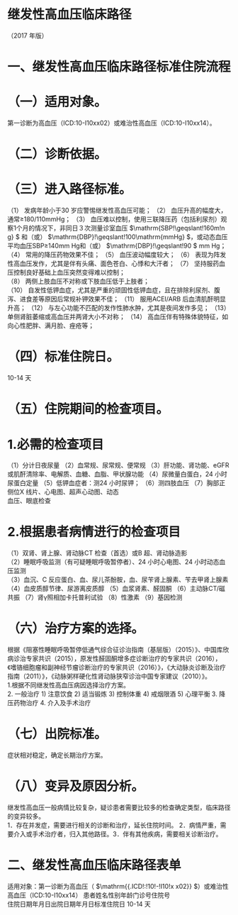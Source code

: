 # 继发性高血压临床路径  
（2017 年版）  
# 一、继发性高血压临床路径标准住院流程  
# （一）适用对象。  
第一诊断为高血压（ICD:10-I10xx02）或难治性高血压（ICD:10-I10xx14）。  
# （二）诊断依据。  
# （三）进入路径标准。  
（1） 发病年龄小于30 岁应警惕继发性高血压可能； 
（2） 血压升高的幅度大，通常≥180/110mmHg； 
（3） 血压难以控制，使用三联降压药（包括利尿剂）观察1个月的情况下，非同日３次测量诊室血压 $\mathrm{SBP\!\geqslant\!160m\!n g} $ 和（或） $\mathrm{DBP}\!\geqslant\!100\mathrm{mmHg} $，或动态血压平均血压SBP≥140mm Hg和（或） $\mathrm{DBP}\!\geqslant\!90 $ mm Hg； 
（4） 常用的降压药物效果不佳； 
（5） 血压波动幅度较大； 
（6） 表现为阵发性高血压发作，尤其是伴有头痛、面色苍白、心悸和大汗者； （7） 坚持服药血压控制良好基础上血压突然变得难以控制；  
（8） 两侧上肢血压不对称或下肢血压低于上肢者；  
（10） 自发性低钾血症，尤其是严重的顽固性低钾血症，且在排除利尿剂、腹泻、进食差等原因后常规补钾效果不佳；
（11） 服用ACEI/ARB 后血清肌酐明显升高； 
（12） 与左心功能不匹配的发作性肺水肿，尤其是夜间发作多见； 
（13） 单侧肾脏萎缩或高血压并两肾大小不对称； 
（14） 高血压伴有特殊体貌特征，如向心性肥胖、满月脸、痤疮等；  
# （四）标准住院日。  
10-14 天  
# （五）住院期间的检查项目。  
# 1.必需的检查项目  
（1）分计日夜尿量 （2）血常规、尿常规、便常规 （3）肝功能、肾功能、eGFR 或肌酐清除率、电解质、血糖、血脂、甲状腺功能 （4）尿微量白蛋白，24 小时尿蛋白定量 （5）低钾血症者：测24 小时尿钾； （6）测四肢血压 （7）胸部正侧位X 线片、心电图、超声心动图、动态  
血压、眼底检查  
# 2.根据患者病情进行的检查项目  
（1）双肾、肾上腺、肾动脉CT 检查（首选）或B 超、肾动脉造影  
（2）睡眠呼吸监测（有可疑睡眠呼吸暂停者）、24 小时心电图、24 小时动态血压监测  
（3）血沉、C 反应蛋白、血、尿儿茶酚胺，血、尿苄肾上腺素、苄去甲肾上腺素  
（4）血皮质醇节律、尿游离皮质醇 （5）血浆肾素、醛固酮  （6）主动脉CT/磁共振 （7）肾γ照相加卡托普利试验 （8）性激素 （9）基因检测  
# （六）治疗方案的选择。  
根据《阻塞性睡眠呼吸暂停低通气综合征诊治指南（基层版）（2015）》、中国库欣病诊治专家共识（2015），原发性醛固酮增多症诊断治疗的专家共识（2016），《嗜铬细胞瘤和副神经节瘤诊断治疗的专家共识（2016）》，《大动脉炎诊断及治疗指南（2011）》，《动脉粥样硬化性肾动脉狭窄诊治中国专家建议（2010）》。  
1.根据不同继发性高血压病因选择治疗方案。  
2. 一般治疗 1) 注意饮食 2)   适当锻炼  3) 控制体重 4)   戒烟限酒  5)   心理平衡  3. 降压药物治疗  4. 介入及手术治疗  
# （七）出院标准。  
症状相对稳定，确定长期治疗方案。  
# （八）变异及原因分析。  
继发性高血压一般病情比较复杂，疑诊患者需要比较多的检查确定类型，临床路径的变异较多。  
1．存在并发症，需要进行相关的诊断和治疗，延长住院时间。 2．病情严重，需要介入或手术治疗者，归入其他路径。3．伴有其他疾病，需要相关诊断治疗。  
# 二、继发性高血压临床路径表单  
适用对象：第一诊断为高血压（ $\mathrm{{.ICD\!:\!10\!-\!I10\!x x02}} $）或难治性高血压（ICD:10-I10xx14） 患者姓名性别年龄门诊号住院号  
住院日期年月日出院日期年月日标准住院日  10-14 天  
